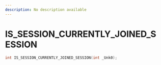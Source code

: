 ```yaml
---
description: No description available 
---
```


# IS_SESSION_CURRENTLY_JOINED_SESSION

```cpp
int IS_SESSION_CURRENTLY_JOINED_SESSION(int _Unk0);
```
